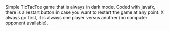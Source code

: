 Simple TicTacToe game that is always in dark mode. Coded with javafx, there is a restart button in case you want to restart the game at any point. X always go first, it is always one player versus another (no computer opponent available).
